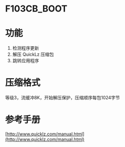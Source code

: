# F103CB_BOOT

# 功能
1. 检测程序更新
2. 解压 QuickLz 压缩包
3. 跳转应用程序

# 压缩格式

等级3，流缓冲8K，开始解压保护，压缩顺序每包1024字节

# 参考手册

[http://www.quicklz.com/manual.html](http://www.quicklz.com/manual.html)


